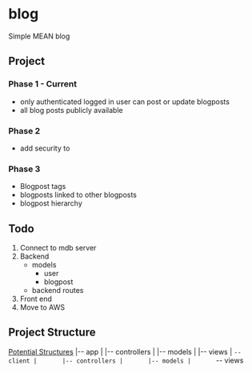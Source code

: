 # blog
Simple MEAN blog

## Project

### Phase 1 - Current
* only authenticated logged in user can post or update blogposts
* all blog posts publicly available

### Phase 2 
* add security to 

### Phase 3
* Blogpost tags
* blogposts linked to other blogposts
* blogpost hierarchy


## Todo
1. Connect to mdb server
2. Backend
    * models
        * user
        * blogpost
    * backend routes
3. Front end
4. Move to AWS



## Project Structure
[Potential Structures]("https://gist.github.com/lancejpollard/1398757")
|-- app
|   |-- controllers
|   |-- models
|   |-- views
|   `-- client
|       |-- controllers
|       |-- models
|       `-- views




